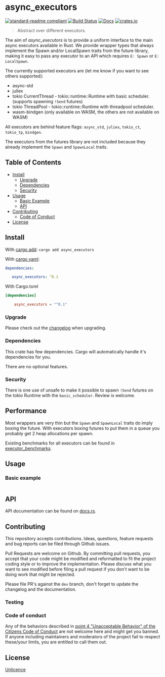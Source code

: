# async_executors

[![standard-readme compliant](https://img.shields.io/badge/readme%20style-standard-brightgreen.svg?style=flat-square)](https://github.com/RichardLitt/standard-readme)
[![Build Status](https://api.travis-ci.org/najamelan/async_executors.svg?branch=master)](https://travis-ci.org/najamelan/async_executors)
[![Docs](https://docs.rs/async_executors/badge.svg)](https://docs.rs/async_executors)
[![crates.io](https://img.shields.io/crates/v/async_executors.svg)](https://crates.io/crates/async_executors)


> Abstract over different executors.

The aim of _async_executors_ is to provide a uniform interface to the main async executors available in Rust. We provide wrapper types that always implement the Spawn and/or LocalSpawn traits from the future library, making it easy to pass any executor to an API which requires `E: Spawn` or `E: LocalSpawn`.

The currently supported executors are (let me know if you want to see others supported):

- async-std
- juliex
- tokio CurrentThread - tokio::runtime::Runtime with basic scheduler. (supports spawning `!Send` futures)
- tokio ThreadPool - tokio::runtime::Runtime with threadpool scheduler.
- wasm-bindgen (only available on WASM, the others are not available on WASM)

All executors are behind feature flags: `async_std`, `juliex`, `tokio_ct`, `tokio_tp`, `bindgen`.

The executors from the futures library are not included because they already implement the `Spawn` and `SpawnLocal` traits.

## Table of Contents

- [Install](#install)
   - [Upgrade](#upgrade)
   - [Dependencies](#dependencies)
   - [Security](#security)
- [Usage](#usage)
   - [Basic Example](#basic-example)
   - [API](#api)
- [Contributing](#contributing)
   - [Code of Conduct](#code-of-conduct)
- [License](#license)


## Install

With [cargo add](https://github.com/killercup/cargo-edit):
`cargo add async_executors`

With [cargo yaml](https://gitlab.com/storedbox/cargo-yaml):
```yaml
dependencies:

   async_executors: ^0.1
```

With Cargo.toml
```toml
[dependencies]

    async_executors = "^0.1"
```

### Upgrade

Please check out the [changelog](https://github.com/najamelan/async_executors/blob/master/CHANGELOG.md) when upgrading.


### Dependencies

This crate has few dependencies. Cargo will automatically handle it's dependencies for you.

There are no optional features.


### Security

There is one use of unsafe to make it possible to spawn `!Send` futures on the tokio Runtime with the `basic_scheduler`.
Review is welcome.


## Performance

Most wrappers are very thin but the `Spawn` and `SpawnLocal` traits do imply boxing the future. With executors boxing futures
to put them in a queue you probably get 2 heap allocations per spawn.

Existing benchmarks for all executors can be found in [executor_benchmarks](https://github.com/najamelan/executor_benchmarks).

## Usage



### Basic example

```rust

```

## API

API documentation can be found on [docs.rs](https://docs.rs/async_executors).


## Contributing

This repository accepts contributions. Ideas, questions, feature requests and bug reports can be filed through Github issues.

Pull Requests are welcome on Github. By committing pull requests, you accept that your code might be modified and reformatted to fit the project coding style or to improve the implementation. Please discuss what you want to see modified before filing a pull request if you don't want to be doing work that might be rejected.

Please file PR's against the `dev` branch, don't forget to update the changelog and the documentation.

### Testing


### Code of conduct

Any of the behaviors described in [point 4 "Unacceptable Behavior" of the Citizens Code of Conduct](http://citizencodeofconduct.org/#unacceptable-behavior) are not welcome here and might get you banned. If anyone including maintainers and moderators of the project fail to respect these/your limits, you are entitled to call them out.

## License

[Unlicence](https://unlicense.org/)

